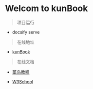 # Welcom to kunBook

<div id="start"></div>

> 项目运行

- docsify serve

> 在线地址

- [kunBook](https://kun-nt.github.io/mybook/#/)

> 在线文档

- [菜鸟教程](https://www.runoob.com/)

- [W3School](https://www.w3school.com.cn/index.html)
